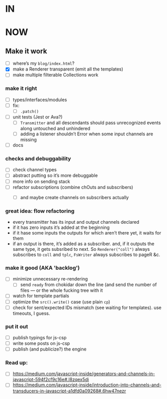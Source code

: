 # IN

# NOW
## Make it work
- [ ] where’s my `blog/index.html`?
- [x] make a Renderer transparent (emit all the templates)
- [ ] make multiple filterable Collections work

### make it right
- [ ] types/interfaces/modules
- [ ] fix:
    - [ ] `.patch()`
- [ ] unit tests (Jest or Ava?)
    - [ ] `Transmitter` and all descendants should pass unrecognized events along untouched and unhindered
    - [ ] adding a listener shouldn’t Error when some input channels are missing
- [ ] docs

### checks and debuggability
- [ ] check channel types
- [ ] abstract putting so it’s more debuggable
- [ ] more info on sending stack
- [ ] refactor subscriptions (combine chOuts and subscribers)
    - [ ] and maybe create channels on subscribers actually


### great idea: flow refactoring
- every transmitter has its input and output channels declared
- if it has zero inputs it’s added at the beginning
- if it hase some inputs the outputs for which aren’t there yet, it waits for them
- if an output is there, it’s added as a subscriber. and, if it outputs the same type, it gets subsribed to next. So `Renderer("coll")` always subscribes to `coll` and `tplc`, `FsWriter` always subscribes to pageR &c.


### make it good (AKA 'backlog')
- [ ] minimize unnecessary re-rendering
    - [ ] send `ready` from chokidar down the line (and send the number of files — or the whole fucking tree with it
- [ ] watch for template partials
- [ ] optimize the `src().write()` case (use plain `cp`)
- [ ] check for sent/expected IDs mismatch (see waiting for templates). use timeouts, I guess.

### put it out
- [ ] publish typings for js-csp
- [ ] write some posts on js-csp
- [ ] publish (and publicize?) the engine

### Read up:
- [ ] https://medium.com/javascript-inside/generators-and-channels-in-javascript-594f2cf9c16e#.l8zqex5di
- [ ] https://medium.com/javascript-inside/introduction-into-channels-and-transducers-in-javascript-a1dfd0a09268#.6hw47nezr